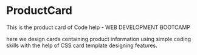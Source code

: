 # ProductCard


This is the product card of Code help - WEB DEVELOPMENT BOOTCAMP 

 here we design cards containing product information using simple coding skills with the help of CSS card template designing features.
